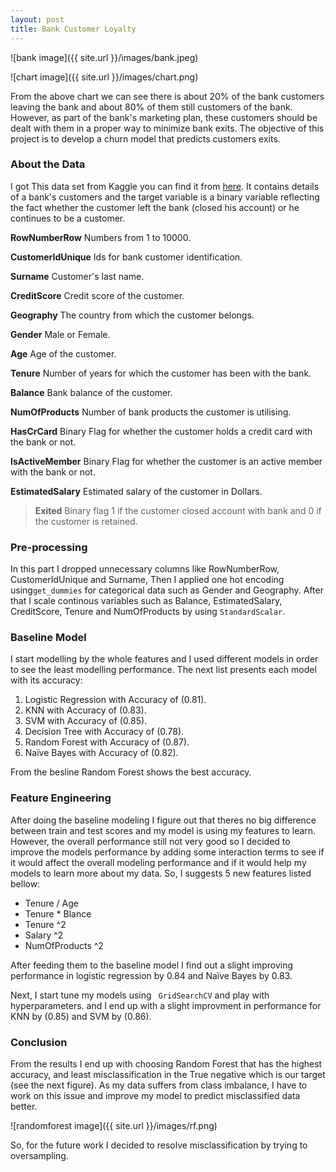 ```yaml
---
layout: post
title: Bank Customer Loyalty
---
```



![bank image]({{ site.url }}/images/bank.jpeg)


![chart image]({{ site.url }}/images/chart.png)

From the above chart we can see there is about 20% of the bank customers leaving the bank and about 80% of them still customers of the bank. However, as part of the bank's marketing plan, these customers should be dealt with them in a proper way to minimize bank exits. The objective of this project is to develop a churn model that predicts customers exits.


### About the Data

I got This data set from Kaggle you can find it from [here](https://www.kaggle.com/shrutimechlearn/churn-modelling). It contains details of a bank's customers and the target variable is a binary variable reflecting the fact whether the customer left the bank (closed his account) or he continues to be a customer.


**RowNumberRow** Numbers from 1 to 10000.

**CustomerIdUnique** Ids for bank customer identification.

**Surname** Customer's last name.

**CreditScore** Credit score of the customer.

**Geography** The country from which the customer belongs.

**Gender** Male or Female.

**Age** Age of the customer.

**Tenure** Number of years for which the customer has been with the bank.

**Balance** Bank balance of the customer.

**NumOfProducts** Number of bank products the customer is utilising.

**HasCrCard** Binary Flag for whether the customer holds a credit card with the bank or not.

**IsActiveMember** Binary Flag for whether the customer is an active member with the bank or not.

**EstimatedSalary** Estimated salary of the customer in Dollars.

> **Exited** Binary flag 1 if the customer closed account with bank and 0 if the customer is retained.

### Pre-processing

In this part I dropped unnecessary columns like RowNumberRow, CustomerIdUnique and Surname, Then I applied one hot encoding using```get_dummies``` for categorical data such as Gender and Geography.
After that I scale continous variables such as Balance, EstimatedSalary, CreditScore, Tenure and  NumOfProducts by using ```StandardScalar```.


### Baseline Model

I start modelling by the whole features and I used different models in order to see the least modelling performance. The next list presents each model with its accuracy:
1. Logistic Regression with Accuracy of (0.81).
2. KNN with Accuracy of (0.83).
3. SVM with Accuracy of (0.85).
4. Decision Tree with Accuracy of (0.78).
5. Random Forest with Accuracy of (0.87).
6. Naïve Bayes with Accuracy of (0.82).

From the besline Random Forest shows the best accuracy.

### Feature Engineering

After doing the baseline modeling I figure out that theres no big difference between train and test scores and my model is using my features to learn. However, the overall performance still not very good so I decided to improve the models performance by adding some interaction terms to see if it would affect the overall modeling performance and if it would help my models to learn more about my data.
So, I suggests 5 new features listed bellow:
* Tenure / Age
* Tenure * Blance
* Tenure ^2
* Salary ^2
* NumOfProducts ^2

After feeding them to the baseline model I find out a slight improving performance in logistic regression by 0.84 and Naïve Bayes by 0.83.

Next, I start tune my models using ``` GridSearchCV``` and play with hyperparameters.
and I end up with a slight improvment in performance for KNN by (0.85) and SVM by (0.86).

### Conclusion

From the results I end up with choosing Random Forest that has the highest accuracy, and least misclassification in the True negative which is our target (see the next figure). As my data suffers from class imbalance, I have to work on this issue and improve my model to predict misclassified data better.

![randomforest image]({{ site.url }}/images/rf.png)

So, for the future work I decided to resolve misclassification by trying to oversampling.



